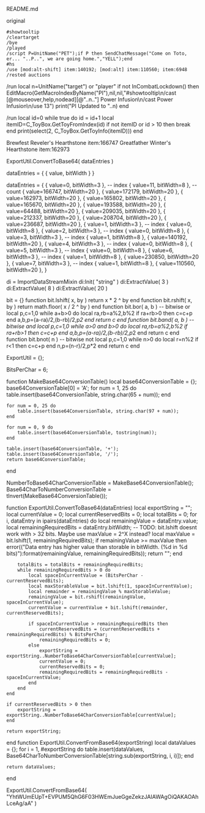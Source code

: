 README.md


original
```
#showtooltip
/cleartarget
/bye
/played
/script P=UnitName("PET");if P then SendChatMessage("Come on Toto, er... "..P..", we are going home.","YELL");end
#hs
/use [mod:alt-shift] item:140192; [mod:alt] item:110560; item:6948
/rested auctions
```


/run local n=UnitName("target") or "player" if not InCombatLockdown() then EditMacro(GetMacroIndexByName("PI"),nil,nil,"#showtooltip\n/cast [@mouseover,help,nodead][@"..n.."] Power Infusion\n/cast Power Infusion\n/use 13") print("PI Updated to "..n) end




/run local id=0 while true do id = id+1 local itemID=C_ToyBox.GetToyFromIndex(id) if not itemID or id > 10 then break end print(select(2, C_ToyBox.GetToyInfo(itemID))) end


Brewfest Reveler's Hearthstone   item:166747
Greatfather Winter's Hearthstone item:162973


ExportUtil.ConvertToBase64( dataEntries )

dataEntries = {
    { value,
      bitWidth
       }
}




dataEntries = {
    { value=0, bitWidth=3 }, -- index
    { value=11, bitWidth=8 }, -- count
    { value=166747, bitWidth=20 },
    { value=172179, bitWidth=20 },
    { value=162973, bitWidth=20 },
    { value=165802, bitWidth=20 },
    { value=165670, bitWidth=20 },
    { value=193588, bitWidth=20 },
    { value=64488, bitWidth=20 },
    { value=209035, bitWidth=20 },
    { value=212337, bitWidth=20 },
    { value=208704, bitWidth=20 },
    { value=236687, bitWidth=20 },
    { value=1, bitWidth=3 }, -- index
    { value=0, bitWidth=8 },
    { value=2, bitWidth=3 }, -- index
    { value=0, bitWidth=8 },
    { value=3, bitWidth=3 }, -- index
    { value=1, bitWidth=8 },
    { value=140192, bitWidth=20 },
    { value=4, bitWidth=3 }, -- index
    { value=0, bitWidth=8 },
    { value=5, bitWidth=3 }, -- index
    { value=0, bitWidth=8 },
    { value=6, bitWidth=3 }, -- index
    { value=1, bitWidth=8 },
    { value=230850, bitWidth=20 },
    { value=7, bitWidth=3 }, -- index
    { value=1, bitWidth=8 },
    { value=110560, bitWidth=20 },
}


di = ImportDataStreamMixin
di:Init( "string" )
di:ExtractValue( 3 )
di:ExtractValue( 8 )
di:ExtractValue( 20 )


bit = {}
function bit.lshift( x, by )
    return x * 2 ^ by
end
function bit.rshift( x, by )
    return math.floor( x / 2 ^ by )
end
function bit.bor( a, b )  -- bitwise or
    local p,c=1,0
    while a+b>0 do
        local ra,rb=a%2,b%2
        if ra+rb>0 then c=c+p end
        a,b,p=(a-ra)/2,(b-rb)/2,p*2
    end
    return c
end
function bit.band( a, b ) -- bitwise and
    local p,c=1,0
    while a>0 and b>0 do
        local ra,rb=a%2,b%2
        if ra+rb>1 then c=c+p end
        a,b,p=(a-ra)/2,(b-rb)/2,p*2
    end
    return c
end
function bit.bnot( n )  -- bitwise not
    local p,c=1,0
    while n>0 do
        local r=n%2
        if r<1 then c=c+p end
        n,p=(n-r)/2,p*2
    end
    return c
end

ExportUtil = {};

BitsPerChar = 6;

function MakeBase64ConversionTable()
    local base64ConversionTable = {};
    base64ConversionTable[0] = 'A';
    for num = 1, 25 do
        table.insert(base64ConversionTable, string.char(65 + num));
    end

    for num = 0, 25 do
        table.insert(base64ConversionTable, string.char(97 + num));
    end

    for num = 0, 9 do
        table.insert(base64ConversionTable, tostring(num));
    end

    table.insert(base64ConversionTable, '+');
    table.insert(base64ConversionTable, '/');
    return base64ConversionTable;
end

NumberToBase64CharConversionTable = MakeBase64ConversionTable();
Base64CharToNumberConversionTable = tInvert(MakeBase64ConversionTable());


function ExportUtil.ConvertToBase64(dataEntries)
    local exportString = "";
    local currentValue = 0;
    local currentReservedBits = 0;
    local totalBits = 0;
    for i, dataEntry in ipairs(dataEntries) do
        local remainingValue = dataEntry.value;
        local remainingRequiredBits = dataEntry.bitWidth;
        -- TODO: bit.lshift doesnt work with > 32 bits.  Maybe use maxValue = 2^X instead?
        local maxValue = bit.lshift(1, remainingRequiredBits);
        if remainingValue >= maxValue then
            error(("Data entry has higher value than storable in bitWidth. (%d in %d bits)"):format(remainingValue, remainingRequiredBits));
            return "";
        end

        totalBits = totalBits + remainingRequiredBits;
        while remainingRequiredBits > 0 do
            local spaceInCurrentValue = (BitsPerChar - currentReservedBits);
            local maxStorableValue = bit.lshift(1, spaceInCurrentValue);
            local remainder = remainingValue % maxStorableValue;
            remainingValue = bit.rshift(remainingValue, spaceInCurrentValue);
            currentValue = currentValue + bit.lshift(remainder, currentReservedBits);

            if spaceInCurrentValue > remainingRequiredBits then
                currentReservedBits = (currentReservedBits + remainingRequiredBits) % BitsPerChar;
                remainingRequiredBits = 0;
            else
                exportString = exportString..NumberToBase64CharConversionTable[currentValue];
                currentValue = 0;
                currentReservedBits = 0;
                remainingRequiredBits = remainingRequiredBits - spaceInCurrentValue;
            end
        end
    end

    if currentReservedBits > 0 then
        exportString = exportString..NumberToBase64CharConversionTable[currentValue];
    end

    return exportString;
end
function ExportUtil.ConvertFromBase64(exportString)
    local dataValues = {};
    for i = 1, #exportString do
        table.insert(dataValues, Base64CharToNumberConversionTable[string.sub(exportString, i, i)]);
    end

    return dataValues;
end


ExportUtil.ConvertFromBase64( "YhtWUmEUpT+EVPUM5QhG6F03HWEmJueGgeZekzJAIAWAgOiQAKAOAhLceAg/aA" )
